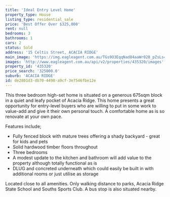 ```yaml
---
title: 'Ideal Entry Level Home'
property_type: House
listing_type: residential_sale
price: 'Best Offer Over $325,000'
rent: null
bedrooms: 3
bathrooms: 1
cars: 2
status: Sold
address: '15 Celtis Street, ACACIA RIDGE'
main_image: 'https://img.eagleagent.com.au/TGs9O3EqqNad84aaWr028_pZsLs=/1280x854/smart/https://s3-us-west-2.amazonaws.com/eagleagent-orig/images/6823185/118418007-image-M.jpg'
images: 'http://www.eagleagent.com.au/api/v2/properties/435320/images'
property_id: '435320'
price_search: '325000.0'
suburb: 'ACACIA RIDGE'
id: de2801d3-db70-4498-a9cf-3e7546fbe12e
---
```

This three bedroom high-set home is situated on a generous 675sqm block in a quiet and leafy pocket of Acacia Ridge. This home presents a great opportunity for entry-level buyers who are willing to put in some work to value-add and give it their own personal touch. A comfortable home as is so renovate at your own pace.

Features include;
* Fully fenced block with mature trees offering a shady backyard - great for kids and pets
* Solid hardwood timber floors throughout
* Three bedrooms
* A modest update to the kitchen and bathroom will add value to the property although totally functional as is
* DLUG and concreted underneath which could easily be built in with additional rooms or just utilise as storage

Located close to all amenities. Only walking distance to parks, Acacia Ridge State School and Souths Sports Club. A bus stop is also situated nearby.